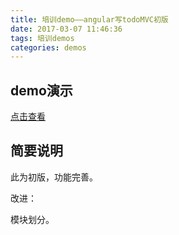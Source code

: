 ```yaml
---
title: 培训demo——angular写todoMVC初版
date: 2017-03-07 11:46:36
tags: 培训demos
categories: demos
---
```


## demo演示

[点击查看](/demos/培训demos/todoMVC初版/index.html)

## 简要说明

此为初版，功能完善。

改进：

模块划分。